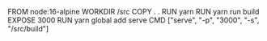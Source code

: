 FROM node:16-alpine 
WORKDIR /src
COPY . .
RUN yarn
RUN yarn run build
EXPOSE 3000
RUN yarn global add serve
CMD ["serve", "-p", "3000", "-s", "/src/build"]

